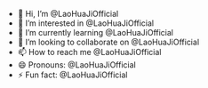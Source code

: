 - 👋 Hi, I’m @LaoHuaJiOfficial
- 👀 I’m interested in @LaoHuaJiOfficial
- 🌱 I’m currently learning @LaoHuaJiOfficial
- 💞️ I’m looking to collaborate on @LaoHuaJiOfficial
- 📫 How to reach me @LaoHuaJiOfficial
- 😄 Pronouns: @LaoHuaJiOfficial
- ⚡ Fun fact: @LaoHuaJiOfficial

<!---
@LaoHuaJiOfficial@LaoHuaJiOfficial@LaoHuaJiOfficial@LaoHuaJiOfficial@LaoHuaJiOfficial@LaoHuaJiOfficial@LaoHuaJiOfficial@LaoHuaJiOfficial@LaoHuaJiOfficial@LaoHuaJiOfficial
@LaoHuaJiOfficial@LaoHuaJiOfficial@LaoHuaJiOfficial@LaoHuaJiOfficial@LaoHuaJiOfficial@LaoHuaJiOfficial@LaoHuaJiOfficial@LaoHuaJiOfficial@LaoHuaJiOfficial@LaoHuaJiOfficial
@LaoHuaJiOfficial@LaoHuaJiOfficial@LaoHuaJiOfficial@LaoHuaJiOfficial@LaoHuaJiOfficial@LaoHuaJiOfficial@LaoHuaJiOfficial@LaoHuaJiOfficial@LaoHuaJiOfficial@LaoHuaJiOfficial
@LaoHuaJiOfficial@LaoHuaJiOfficial@LaoHuaJiOfficial@LaoHuaJiOfficial@LaoHuaJiOfficial@LaoHuaJiOfficial@LaoHuaJiOfficial@LaoHuaJiOfficial@LaoHuaJiOfficial@LaoHuaJiOfficial
@LaoHuaJiOfficial@LaoHuaJiOfficial@LaoHuaJiOfficial@LaoHuaJiOfficial@LaoHuaJiOfficial@LaoHuaJiOfficial@LaoHuaJiOfficial@LaoHuaJiOfficial@LaoHuaJiOfficial@LaoHuaJiOfficial
@LaoHuaJiOfficial@LaoHuaJiOfficial@LaoHuaJiOfficial@LaoHuaJiOfficial@LaoHuaJiOfficial@LaoHuaJiOfficial@LaoHuaJiOfficial@LaoHuaJiOfficial@LaoHuaJiOfficial@LaoHuaJiOfficial
@LaoHuaJiOfficial@LaoHuaJiOfficial@LaoHuaJiOfficial@LaoHuaJiOfficial@LaoHuaJiOfficial@LaoHuaJiOfficial@LaoHuaJiOfficial@LaoHuaJiOfficial@LaoHuaJiOfficial@LaoHuaJiOfficial
@LaoHuaJiOfficial@LaoHuaJiOfficial@LaoHuaJiOfficial@LaoHuaJiOfficial@LaoHuaJiOfficial@LaoHuaJiOfficial@LaoHuaJiOfficial@LaoHuaJiOfficial@LaoHuaJiOfficial@LaoHuaJiOfficial
@LaoHuaJiOfficial@LaoHuaJiOfficial@LaoHuaJiOfficial@LaoHuaJiOfficial@LaoHuaJiOfficial@LaoHuaJiOfficial@LaoHuaJiOfficial@LaoHuaJiOfficial@LaoHuaJiOfficial@LaoHuaJiOfficial
@LaoHuaJiOfficial@LaoHuaJiOfficial@LaoHuaJiOfficial@LaoHuaJiOfficial@LaoHuaJiOfficial@LaoHuaJiOfficial@LaoHuaJiOfficial@LaoHuaJiOfficial@LaoHuaJiOfficial@LaoHuaJiOfficial
LaoHuaJiOfficial/LaoHuaJiOfficial is a ✨ special ✨ repository because its `README.md` (this file) appears on your GitHub profile.
You can click the Preview link to take a look at your changes.
--->
